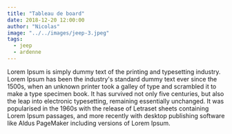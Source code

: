 ```yaml
---
title: "Tableau de board"
date: 2018-12-20 12:00:00
author: "Nicolas"
image: "../../images/jeep-3.jpeg"
tags:
  - jeep
  - ardenne
---
```

Lorem Ipsum is simply dummy text of the printing and typesetting industry. Lorem Ipsum has been the industry's standard dummy text ever since the 1500s, when an unknown printer took a galley of type and scrambled it to make a type specimen book. It has survived not only five centuries, but also the leap into electronic typesetting, remaining essentially unchanged. It was popularised in the 1960s with the release of Letraset sheets containing Lorem Ipsum passages, and more recently with desktop publishing software like Aldus PageMaker including versions of Lorem Ipsum.